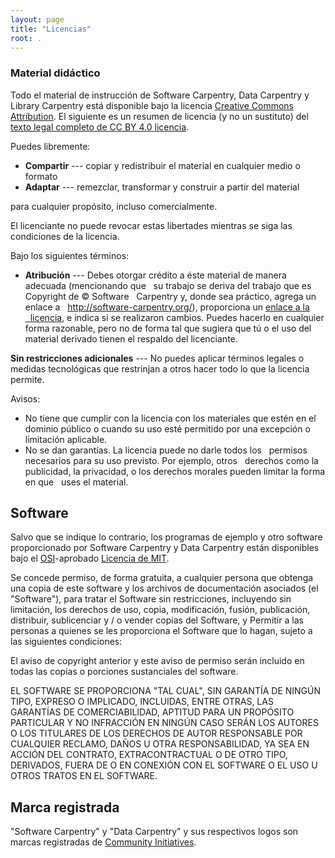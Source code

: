 ```yaml
---
layout: page
title: "Licencias"
root: .
---
```

### Material didáctico

Todo el material de instrucción de Software Carpentry, Data Carpentry y Library Carpentry está
disponible bajo la licencia [Creative Commons Attribution][cc-por-humano]. El siguiente es un resumen de licencia
(y no un sustituto) del [texto legal completo de CC BY 4.0
licencia][cc-by-legal].

Puedes libremente:

* **Compartir** --- copiar y redistribuir el material en cualquier medio o formato
* **Adaptar** --- remezclar, transformar y construir a partir del material

para cualquier propósito, incluso comercialmente.

El licenciante no puede revocar estas libertades mientras se siga las
condiciones de la licencia.

Bajo los siguientes términos:

* **Atribución** --- Debes otorgar crédito a éste material de manera adecuada (mencionando que
  su trabajo se deriva del trabajo que es Copyright de © Software
  Carpentry y, donde sea práctico, agrega un enlace a
  http://software-carpentry.org/), proporciona un [enlace a la
  licencia][cc-por-humano], e indica si se realizaron cambios. Puedes hacerlo en cualquier forma razonable,
  pero no de forma tal que sugiera que tú o el uso del material derivado tienen el respaldo del licenciante.

**Sin restricciones adicionales** --- No puedes aplicar términos legales o
medidas tecnológicas que restrinjan a otros hacer
todo lo que la licencia permite.

Avisos:

* No tiene que cumplir con la licencia con los materiales que estén en el dominio público
  o cuando su uso esté permitido por una excepción o limitación aplicable.
* No se dan garantías. La licencia puede no darle todos los
  permisos necesarios para su uso previsto. Por ejemplo, otros
  derechos como la publicidad, la privacidad, o los derechos morales pueden limitar la forma en que
  uses el material.

## Software

Salvo que se indique lo contrario, los programas de ejemplo y otro software
proporcionado por Software Carpentry y Data Carpentry están disponibles bajo el
[OSI][osi]-aprobado
[Licencia de MIT][mit-license].

Se concede permiso, de forma gratuita, a cualquier persona que obtenga
una copia de este software y los archivos de documentación asociados (el
"Software"), para tratar el Software sin restricciones, incluyendo
sin limitación, los derechos de uso, copia, modificación, fusión, publicación,
distribuir, sublicenciar y / o vender copias del Software, y
Permitir a las personas a quienes se les proporciona el Software que lo hagan, sujeto a
las siguientes condiciones:

El aviso de copyright anterior y este aviso de permiso serán
incluido en todas las copias o porciones sustanciales del software.

EL SOFTWARE SE PROPORCIONA "TAL CUAL", SIN GARANTÍA DE NINGÚN TIPO,
EXPRESO O IMPLICADO, INCLUIDAS, ENTRE OTRAS, LAS GARANTÍAS DE
COMERCIABILIDAD, APTITUD PARA UN PROPÓSITO PARTICULAR Y
NO INFRACCIÓN EN NINGÚN CASO SERÁN LOS AUTORES O LOS TITULARES DE LOS DERECHOS DE AUTOR
RESPONSABLE POR CUALQUIER RECLAMO, DAÑOS U OTRA RESPONSABILIDAD, YA SEA EN ACCIÓN
DEL CONTRATO, EXTRACONTRACTUAL O DE OTRO TIPO, DERIVADOS, FUERA DE O EN CONEXIÓN
CON EL SOFTWARE O EL USO U OTROS TRATOS EN EL SOFTWARE.

## Marca registrada

"Software Carpentry" y "Data Carpentry" y sus respectivos logos
son marcas registradas de [Community Initiatives][ci].

[cc-por-humano]: https://creativecommons.org/licenses/by/4.0/
[cc-by-legal]: https://creativecommons.org/licenses/by/4.0/legalcode
[mit-license]: https://opensource.org/licenses/mit-license.html
[ci]: http://communityin.org/
[osi]: https://opensource.org
